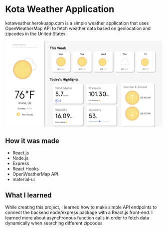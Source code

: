 # Kota Weather Application

kotaweather.herokuapp.com is a simple weather application that uses OpenWeatherMap API to fetch weather data based on geolocation and zipcodes in the United States. 

<p align="center">
  <img src="./git-img/screenshot.png" alt="Kota Weather Application" width="738">
</p>

## How it was made

- React.js
- Node.js
- Express
- React Hooks
- OpenWeatherMap API
- material-ui

## What I learned

While creating this project, I learned how to make simple API endpoints to connect the backend node/express package with a React.js front-end. I learned more about asynchronous function calls in order to fetch data dynamically when searching different zipcodes. 